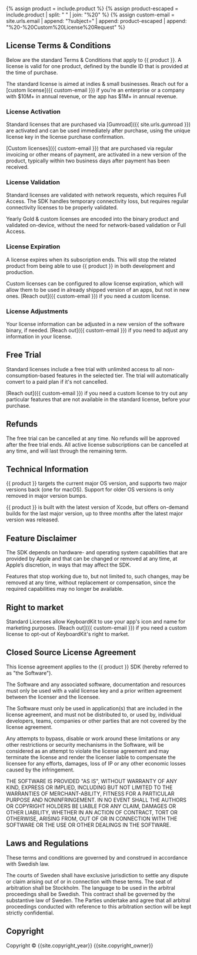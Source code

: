 {% assign product = include.product %}
{% assign product-escaped = include.product | split: " " | join: "%20" %}
{% assign custom-email = site.urls.email | append: "?subject=" | append: product-escaped | append: "%20-%20Custom%20License%20Request" %}

## License Terms & Conditions

Below are the standard Terms & Conditions that apply to {{ product }}. A license is valid for one product, defined by the bundle ID that is provided at the time of purchase.

The standard license is aimed at indies & small businesses. Reach out for a [custom license]({{ custom-email }}) if you’re an enterprise or a company with $10M+ in annual revenue, or the app has $1M+ in annual revenue.


### License Activation

Standard licenses that are purchased via [Gumroad]({{ site.urls.gumroad }}) are activated and can be used immediately after purchase, using the unique license key in the license purchase confirmation.

[Custom licenses]({{ custom-email }}) that are purchased via regular invoicing or other means of payment, are activated in a new version of the product, typically within two business days after payment has been received.

### License Validation

Standard licenses are validated with network requests, which requires Full Access. The SDK handles temporary connectivity loss, but requires regular connectivity licenses to be properly validated.

Yearly Gold & custom licenses are encoded into the binary product and validated on-device, without the need for network-based validation or Full Access.

### License Expiration

A license expires when its subscription ends. This will stop the related product from being able to use {{ product }} in both development and production.

Custom licenses can be configured to allow license expiration, which will allow them to be used in already shipped version of an apps, but not in new ones. [Reach out]({{ custom-email }}) if you need a custom license.

### License Adjustments

Your license information can be adjusted in a new version of the software binary, if needed. [Reach out]({{ custom-email }}) if you need to adjust any information in your license.


## Free Trial

Standard licenses include a free trial with unlimited access to all non-consumption-based features in the selected tier. The trial will automatically convert to a paid plan if it's not cancelled.

[Reach out]({{ custom-email }}) if you need a custom license to try out any particular features that are not available in the standard license, before your purchase.


## Refunds

The free trial can be cancelled at any time. No refunds will be approved after the free trial ends. All active license subscriptions can be cancelled at any time, and will last through the remaining term.


## Technical Information

{{ product }} targets the current major OS version, and supports two major versions back (one for macOS). Support for older OS versions is only removed in major version bumps.

{{ product }} is built with the latest version of Xcode, but offers on-demand builds for the last major version, up to three months after the latest major version was released.


## Feature Disclaimer

The SDK depends on hardware- and operating system capabilities that are provided by Apple and that can be changed or removed at any time, at Apple’s discretion, in ways that may affect the SDK.

Features that stop working due to, but not limited to, such changes, may be removed at any time, without replacement or compensation, since the required capabilities may no longer be available.


## Right to market

Standard Licenses allow KeyboardKit to use your app's icon and name for marketing purposes. [Reach out]({{ custom-email }}) if you need a custom license to opt-out of KeyboardKit's right to market.


## Closed Source License Agreement

This license agreement applies to the {{ product }} SDK (hereby referred to as "the Software").

The Software and any associated software, documentation and resources  must only be used with a valid license key and a prior written agreement between the licenser and the licensee.

The Software must only be used in application(s) that are included in the license agreement, and must not be distributed to, or used by, individual developers, teams, companies or other parties that are not covered by the license agreement.

Any attempts to bypass, disable or work around these limitations or any other restrictions or security mechanisms in the Software, will be considered as an attempt to violate the license agreement and may terminate the license and render the licenser liable to compensate the licensee for any efforts, damages, loss of IP or any other economic losses caused by the infringement.

THE SOFTWARE IS PROVIDED "AS IS", WITHOUT WARRANTY OF ANY KIND, EXPRESS OR IMPLIED, INCLUDING BUT NOT LIMITED TO THE WARRANTIES OF MERCHANT-ABILITY, FITNESS FOR A PARTICULAR PURPOSE AND NONINFRINGEMENT. IN NO EVENT SHALL THE AUTHORS OR COPYRIGHT HOLDERS BE LIABLE FOR ANY CLAIM, DAMAGES OR OTHER LIABILITY, WHETHER IN AN ACTION OF CONTRACT, TORT OR OTHERWISE, ARISING FROM, OUT OF OR IN CONNECTION WITH THE SOFTWARE OR THE USE OR OTHER DEALINGS IN THE SOFTWARE.


## Laws and Regulations

These terms and conditions are governed by and construed in accordance with Swedish law.

The courts of Sweden shall have exclusive jurisdiction to settle any dispute or claim arising out of or in connection with these terms. The seat of arbitration shall be Stockholm. The language to be used in the arbitral proceedings shall be Swedish. This contract shall be governed by the substantive law of Sweden. The Parties undertake and agree that all arbitral proceedings conducted with reference to this arbitration section will be kept strictly confidential.


## Copyright

Copyright © {{site.copyright_year}} {{site.copyright_owner}}